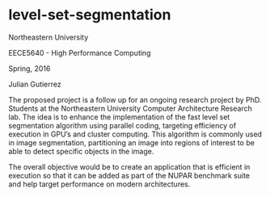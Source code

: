# level-set-segmentation
Northeastern University

EECE5640 - High Performance Computing

Spring, 2016

Julian Gutierrez

The proposed project is a follow up for an ongoing research project by PhD. Students at the Northeastern University Computer Architecture Research lab. The idea is to enhance the implementation of the fast level set segmentation algorithm using parallel coding, targeting efficiency of execution in GPU’s and cluster computing. This algorithm is commonly used in image segmentation, partitioning an image into regions of interest to be able to detect specific objects in the image.

The overall objective would be to create an application that is efficient in execution so that it can be added as part of the NUPAR benchmark suite and help target performance on modern architectures.

